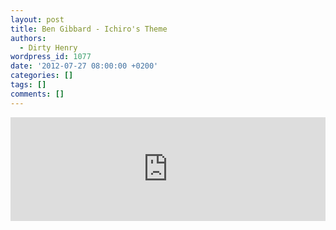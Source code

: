 ```yaml
---
layout: post
title: Ben Gibbard - Ichiro's Theme
authors:
  - Dirty Henry
wordpress_id: 1077
date: '2012-07-27 08:00:00 +0200'
categories: []
tags: []
comments: []
---
```

<iframe width="100%" height="166" scrolling="no" frameborder="no" src="http://w.soundcloud.com/player/?url=http%3A%2F%2Fapi.soundcloud.com%2Ftracks%2F53864927&show_artwork=true"></iframe>

